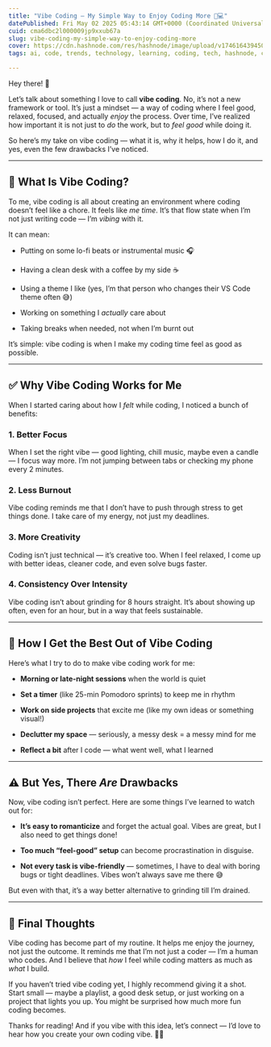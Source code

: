```yaml
---
title: "Vibe Coding — My Simple Way to Enjoy Coding More 🌿💻"
datePublished: Fri May 02 2025 05:43:14 GMT+0000 (Coordinated Universal Time)
cuid: cma6dbc2l000009jp9xxub67a
slug: vibe-coding-my-simple-way-to-enjoy-coding-more
cover: https://cdn.hashnode.com/res/hashnode/image/upload/v1746164394509/e2a077ee-3b36-48eb-8271-32d5f2a28b17.png
tags: ai, code, trends, technology, learning, coding, tech, hashnode, coding-challenge, technical-writing-1, viral, explore, ai-tools, vibes, vibe-coding

---
```


Hey there! 👋

Let’s talk about something I love to call **vibe coding**. No, it’s not a new framework or tool. It’s just a mindset — a way of coding where I feel good, relaxed, focused, and actually *enjoy* the process. Over time, I’ve realized how important it is not just to *do* the work, but to *feel good* while doing it.

So here’s my take on vibe coding — what it is, why it helps, how I do it, and yes, even the few drawbacks I’ve noticed.

---

## 🌟 What Is Vibe Coding?

To me, vibe coding is all about creating an environment where coding doesn’t feel like a chore. It feels like *me time*. It’s that flow state when I’m not just writing code — I’m *vibing* with it.

It can mean:

* Putting on some lo-fi beats or instrumental music 🎧
    
* Having a clean desk with a coffee by my side ☕
    
* Using a theme I like (yes, I’m that person who changes their VS Code theme often 😅)
    
* Working on something I *actually* care about
    
* Taking breaks when needed, not when I’m burnt out
    

It’s simple: vibe coding is when I make my coding time feel as good as possible.

---

## ✅ Why Vibe Coding Works for Me

When I started caring about how I *felt* while coding, I noticed a bunch of benefits:

### 1\. **Better Focus**

When I set the right vibe — good lighting, chill music, maybe even a candle — I focus way more. I’m not jumping between tabs or checking my phone every 2 minutes.

### 2\. **Less Burnout**

Vibe coding reminds me that I don’t have to push through stress to get things done. I take care of my energy, not just my deadlines.

### 3\. **More Creativity**

Coding isn’t just technical — it’s creative too. When I feel relaxed, I come up with better ideas, cleaner code, and even solve bugs faster.

### 4\. **Consistency Over Intensity**

Vibe coding isn’t about grinding for 8 hours straight. It’s about showing up often, even for an hour, but in a way that feels sustainable.

---

## 🎯 How I Get the Best Out of Vibe Coding

Here’s what I try to do to make vibe coding work for me:

* **Morning or late-night sessions** when the world is quiet
    
* **Set a timer** (like 25-min Pomodoro sprints) to keep me in rhythm
    
* **Work on side projects** that excite me (like my own ideas or something visual!)
    
* **Declutter my space** — seriously, a messy desk = a messy mind for me
    
* **Reflect a bit** after I code — what went well, what I learned
    

---

## ⚠️ But Yes, There *Are* Drawbacks

Now, vibe coding isn’t perfect. Here are some things I’ve learned to watch out for:

* **It’s easy to romanticize** and forget the actual goal. Vibes are great, but I also need to get things done!
    
* **Too much “feel-good” setup** can become procrastination in disguise.
    
* **Not every task is vibe-friendly** — sometimes, I have to deal with boring bugs or tight deadlines. Vibes won’t always save me there 😅
    

But even with that, it’s a way better alternative to grinding till I’m drained.

---

## 💬 Final Thoughts

Vibe coding has become part of my routine. It helps me enjoy the journey, not just the outcome. It reminds me that I’m not just a coder — I’m a human who codes. And I believe that *how* I feel while coding matters as much as *what* I build.

If you haven’t tried vibe coding yet, I highly recommend giving it a shot. Start small — maybe a playlist, a good desk setup, or just working on a project that lights you up. You might be surprised how much more fun coding becomes.

Thanks for reading! And if you vibe with this idea, let’s connect — I’d love to hear how you create your own coding vibe. 🚀💛